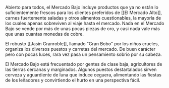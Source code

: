 Abierto para todos, el Mercado Bajo incluye productos que ya no están lo suficientemente frescos para los clientes preferidos de [[El Mercado Alto]], carnes fuertemente saladas y otros alimentos cuestionables, la mayoría de los cuales apenas sobreviven al viaje hasta el mercado. Nada en el Mercado Bajo se vende por más de unas pocas piezas de oro, y casi nada vale más que unas cuantas monedas de cobre.

El robusto [[Jasin Granroble]], llamado "Gran Bobo" por los niños crueles, organiza los diversos puestos y carretas del mercado. De buen carácter pero con pocas luces, rara vez pasa un pensamiento sobrio por su cabeza.

El Mercado Bajo está frecuentado por gentes de clase baja, agricultores de las tierras cercanas y marginados. Algunos puestos destartalados sirven cerveza y aguardiente de luna que induce ceguera, alimentando las fiestas de los leñadores y convirtiendo el hurto en una perspectiva fácil.
